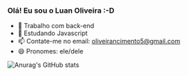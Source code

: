 ### Olá! Eu sou o Luan Oliveira :-D

- 🔭 Trabalho com back-end
- 🌱 Estudando Javascript
- 📫 Contate-me no email: oliveirancimento5@gmail.com
- 😄 Pronomes: ele/dele


![Anurag's GitHub stats](https://github-readme-stats.vercel.app/api?username=luanzadadev&theme=midnight-purple&show_icons=true)
